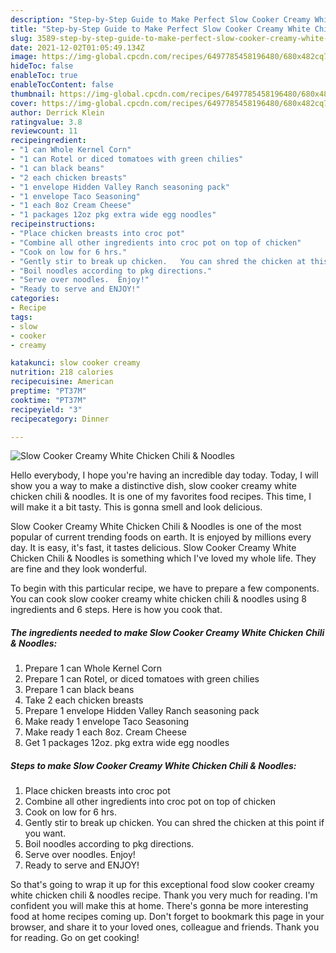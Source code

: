 ```yaml
---
description: "Step-by-Step Guide to Make Perfect Slow Cooker Creamy White Chicken Chili & Noodles"
title: "Step-by-Step Guide to Make Perfect Slow Cooker Creamy White Chicken Chili & Noodles"
slug: 3589-step-by-step-guide-to-make-perfect-slow-cooker-creamy-white-chicken-chili-and-amp-noodles
date: 2021-12-02T01:05:49.134Z
image: https://img-global.cpcdn.com/recipes/6497785458196480/680x482cq70/slow-cooker-creamy-white-chicken-chili-noodles-recipe-main-photo.jpg
hideToc: false
enableToc: true
enableTocContent: false
thumbnail: https://img-global.cpcdn.com/recipes/6497785458196480/680x482cq70/slow-cooker-creamy-white-chicken-chili-noodles-recipe-main-photo.jpg
cover: https://img-global.cpcdn.com/recipes/6497785458196480/680x482cq70/slow-cooker-creamy-white-chicken-chili-noodles-recipe-main-photo.jpg
author: Derrick Klein
ratingvalue: 3.8
reviewcount: 11
recipeingredient:
- "1 can Whole Kernel Corn"
- "1 can Rotel or diced tomatoes with green chilies"
- "1 can black beans"
- "2 each chicken breasts"
- "1 envelope Hidden Valley Ranch seasoning pack"
- "1 envelope Taco Seasoning"
- "1 each 8oz Cream Cheese"
- "1 packages 12oz pkg extra wide egg noodles"
recipeinstructions:
- "Place chicken breasts into croc pot"
- "Combine all other ingredients into croc pot on top of chicken"
- "Cook on low for 6 hrs."
- "Gently stir to break up chicken.   You can shred the chicken at this point if you want."
- "Boil noodles according to pkg directions."
- "Serve over noodles.  Enjoy!"
- "Ready to serve and ENJOY!"
categories:
- Recipe
tags:
- slow
- cooker
- creamy

katakunci: slow cooker creamy 
nutrition: 218 calories
recipecuisine: American
preptime: "PT37M"
cooktime: "PT37M"
recipeyield: "3"
recipecategory: Dinner

---
```



![Slow Cooker Creamy White Chicken Chili & Noodles](https://img-global.cpcdn.com/recipes/6497785458196480/680x482cq70/slow-cooker-creamy-white-chicken-chili-noodles-recipe-main-photo.jpg)

Hello everybody, I hope you're having an incredible day today. Today, I will show you a way to make a distinctive dish, slow cooker creamy white chicken chili & noodles. It is one of my favorites food recipes. This time, I will make it a bit tasty. This is gonna smell and look delicious.



Slow Cooker Creamy White Chicken Chili & Noodles is one of the most popular of current trending foods on earth. It is enjoyed by millions every day. It is easy, it's fast, it tastes delicious. Slow Cooker Creamy White Chicken Chili & Noodles is something which I've loved my whole life. They are fine and they look wonderful.


To begin with this particular recipe, we have to prepare a few components. You can cook slow cooker creamy white chicken chili & noodles using 8 ingredients and 6 steps. Here is how you cook that.

<!--inarticleads1-->

##### The ingredients needed to make Slow Cooker Creamy White Chicken Chili & Noodles:

1. Prepare 1 can Whole Kernel Corn
1. Prepare 1 can Rotel, or diced tomatoes with green chilies
1. Prepare 1 can black beans
1. Take 2 each chicken breasts
1. Prepare 1 envelope Hidden Valley Ranch seasoning pack
1. Make ready 1 envelope Taco Seasoning
1. Make ready 1 each 8oz. Cream Cheese
1. Get 1 packages 12oz. pkg extra wide egg noodles




<!--inarticleads2-->

##### Steps to make Slow Cooker Creamy White Chicken Chili & Noodles:

1. Place chicken breasts into croc pot
1. Combine all other ingredients into croc pot on top of chicken
1. Cook on low for 6 hrs.
1. Gently stir to break up chicken.   You can shred the chicken at this point if you want.
1. Boil noodles according to pkg directions.
1. Serve over noodles.  Enjoy!
1. Ready to serve and ENJOY!



So that's going to wrap it up for this exceptional food slow cooker creamy white chicken chili & noodles recipe. Thank you very much for reading. I'm confident you will make this at home. There's gonna be more interesting food at home recipes coming up. Don't forget to bookmark this page in your browser, and share it to your loved ones, colleague and friends. Thank you for reading. Go on get cooking!
